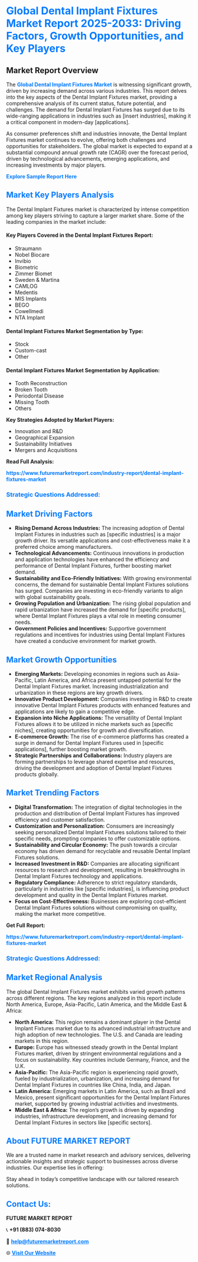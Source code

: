 <h1 style="color: #007BFF;">Global Dental Implant Fixtures Market Report 2025-2033: Driving Factors, Growth Opportunities, and Key Players</h1>

<section id="overview">
<h2>Market Report Overview</h2>
<p>The <a href="https://www.futuremarketreport.com/industry-report/dental-implant-fixtures-market" style="color: #007BFF; text-decoration: none;"><strong>Global Dental Implant Fixtures Market</strong></a> is witnessing significant growth, driven by increasing demand across various industries. This report delves into the key aspects of the Dental Implant Fixtures market, providing a comprehensive analysis of its current status, future potential, and challenges. The demand for Dental Implant Fixtures has surged due to its wide-ranging applications in industries such as [insert industries], making it a critical component in modern-day [applications].</p>
<p>As consumer preferences shift and industries innovate, the Dental Implant Fixtures market continues to evolve, offering both challenges and opportunities for stakeholders. The global market is expected to expand at a substantial compound annual growth rate (CAGR) over the forecast period, driven by technological advancements, emerging applications, and increasing investments by major players.</p>
</section>

<section id="overview">
<p><a href="https://www.futuremarketreport.com/request-sample/reportId=51886" style="color: #007BFF; text-decoration: none;"><strong>Explore Sample Report Here</strong></a></p>
</section>

<section id="key-players">
<h2 style="color: #007BFF;">Market Key Players Analysis</h2>
<p>The Dental Implant Fixtures market is characterized by intense competition among key players striving to capture a larger market share. Some of the leading companies in the market include:</p>
<h4>Key Players Covered in the Dental Implant Fixtures Report:</h4>
<ul><li>Straumann</li><li>Nobel Biocare</li><li>Invibio</li><li>Biometric</li><li>Zimmer Biomet</li><li>Sweden &amp; Martina</li><li>CAMLOG</li><li>Medentis</li><li>MIS Implants</li><li>BEGO</li><li>Cowellmedi</li><li>NTA Implant</li></ul>
<h4>Dental Implant Fixtures Market Segmentation by Type:</h4>
<ul><li>Stock</li><li>Custom-cast</li><li>Other</li></ul>

<h4>Dental Implant Fixtures Market Segmentation by Application:</h4>
<ul><li>Tooth Reconstruction</li><li>Broken Tooth</li><li>Periodontal Disease</li><li>Missing Tooth</li><li>Others</li></ul>
<p><strong>Key Strategies Adopted by Market Players:</strong></p>
<ul>
<li>Innovation and R&D</li>
<li>Geographical Expansion</li>
<li>Sustainability Initiatives</li>
<li>Mergers and Acquisitions</li>
</ul>
</section>

<section>
<p><strong>Read Full Analysis: </strong></p><a href="https://www.futuremarketreport.com/industry-report/dental-implant-fixtures-market" style="color: #007BFF; text-decoration: none;"><strong>https://www.futuremarketreport.com/industry-report/dental-implant-fixtures-market</strong></a>
<h3 style="color: #007BFF;">Strategic Questions Addressed:</h3>
</section>

<section id="driving-factors">
<h2 style="color: #007BFF;">Market Driving Factors</h2>
<ul>
<li><strong>Rising Demand Across Industries:</strong> The increasing adoption of Dental Implant Fixtures in industries such as [specific industries] is a major growth driver. Its versatile applications and cost-effectiveness make it a preferred choice among manufacturers.</li>
<li><strong>Technological Advancements:</strong> Continuous innovations in production and application technologies have enhanced the efficiency and performance of Dental Implant Fixtures, further boosting market demand.</li>
<li><strong>Sustainability and Eco-Friendly Initiatives:</strong> With growing environmental concerns, the demand for sustainable Dental Implant Fixtures solutions has surged. Companies are investing in eco-friendly variants to align with global sustainability goals.</li>
<li><strong>Growing Population and Urbanization:</strong> The rising global population and rapid urbanization have increased the demand for [specific products], where Dental Implant Fixtures plays a vital role in meeting consumer needs.</li>
<li><strong>Government Policies and Incentives:</strong> Supportive government regulations and incentives for industries using Dental Implant Fixtures have created a conducive environment for market growth.</li>
</ul>
</section>

<section id="growth-opportunities">
<h2 style="color: #007BFF;">Market Growth Opportunities</h2>
<ul>
<li><strong>Emerging Markets:</strong> Developing economies in regions such as Asia-Pacific, Latin America, and Africa present untapped potential for the Dental Implant Fixtures market. Increasing industrialization and urbanization in these regions are key growth drivers.</li>
<li><strong>Innovative Product Development:</strong> Companies investing in R&D to create innovative Dental Implant Fixtures products with enhanced features and applications are likely to gain a competitive edge.</li>
<li><strong>Expansion into Niche Applications:</strong> The versatility of Dental Implant Fixtures allows it to be utilized in niche markets such as [specific niches], creating opportunities for growth and diversification.</li>
<li><strong>E-commerce Growth:</strong> The rise of e-commerce platforms has created a surge in demand for Dental Implant Fixtures used in [specific applications], further boosting market growth.</li>
<li><strong>Strategic Partnerships and Collaborations:</strong> Industry players are forming partnerships to leverage shared expertise and resources, driving the development and adoption of Dental Implant Fixtures products globally.</li>
</ul>
</section>

<section id="trending-factors">
<h2 style="color: #007BFF;">Market Trending Factors</h2>
<ul>
<li><strong>Digital Transformation:</strong> The integration of digital technologies in the production and distribution of Dental Implant Fixtures has improved efficiency and customer satisfaction.</li>
<li><strong>Customization and Personalization:</strong> Consumers are increasingly seeking personalized Dental Implant Fixtures solutions tailored to their specific needs, prompting companies to offer customizable options.</li>
<li><strong>Sustainability and Circular Economy:</strong> The push towards a circular economy has driven demand for recyclable and reusable Dental Implant Fixtures solutions.</li>
<li><strong>Increased Investment in R&D:</strong> Companies are allocating significant resources to research and development, resulting in breakthroughs in Dental Implant Fixtures technology and applications.</li>
<li><strong>Regulatory Compliance:</strong> Adherence to strict regulatory standards, particularly in industries like [specific industries], is influencing product development and quality in the Dental Implant Fixtures market.</li>
<li><strong>Focus on Cost-Effectiveness:</strong> Businesses are exploring cost-efficient Dental Implant Fixtures solutions without compromising on quality, making the market more competitive.</li>
</ul>
</section>

<section>
<p><strong>Get Full Report: </strong></p><a href="https://www.futuremarketreport.com/industry-report/dental-implant-fixtures-market" style="color: #007BFF; text-decoration: none;"><strong>https://www.futuremarketreport.com/industry-report/dental-implant-fixtures-market</strong></a>
<h3 style="color: #007BFF;">Strategic Questions Addressed:</h3>
</section>


<section id="regional-analysis">
<h2 style="color: #007BFF;">Market Regional Analysis</h2>
<p>The global Dental Implant Fixtures market exhibits varied growth patterns across different regions. The key regions analyzed in this report include North America, Europe, Asia-Pacific, Latin America, and the Middle East & Africa:</p>
<ul>
<li><strong>North America:</strong> This region remains a dominant player in the Dental Implant Fixtures market due to its advanced industrial infrastructure and high adoption of new technologies. The U.S. and Canada are leading markets in this region.</li>
<li><strong>Europe:</strong> Europe has witnessed steady growth in the Dental Implant Fixtures market, driven by stringent environmental regulations and a focus on sustainability. Key countries include Germany, France, and the U.K.</li>
<li><strong>Asia-Pacific:</strong> The Asia-Pacific region is experiencing rapid growth, fueled by industrialization, urbanization, and increasing demand for Dental Implant Fixtures in countries like China, India, and Japan.</li>
<li><strong>Latin America:</strong> Emerging markets in Latin America, such as Brazil and Mexico, present significant opportunities for the Dental Implant Fixtures market, supported by growing industrial activities and investments.</li>
<li><strong>Middle East & Africa:</strong> The region’s growth is driven by expanding industries, infrastructure development, and increasing demand for Dental Implant Fixtures in sectors like [specific sectors].</li>
</ul>
</section>

<footer>
<h2 style="color: #007BFF;">About FUTURE MARKET REPORT</h2>
<p>We are a trusted name in market research and advisory services, delivering actionable insights and strategic support to businesses across diverse industries. Our expertise lies in offering:</p>

<p>Stay ahead in today’s competitive landscape with our tailored research solutions.</p>

<h2 style="color: #007BFF;">Contact Us:</h2>
<p><strong>FUTURE MARKET REPORT</strong></p>
<p>📞 <strong>+91 (883) 074-8030</strong></p>
<p>📧 <strong><a href="mailto:help@futuremarketreport.com" style="color: #007BFF;">help@futuremarketreport.com</a></strong></p>
<p>🌐 <strong><a href="https://www.futuremarketreport.com/" style="color: #007BFF;">Visit Our Website</a></strong></p>
</footer>